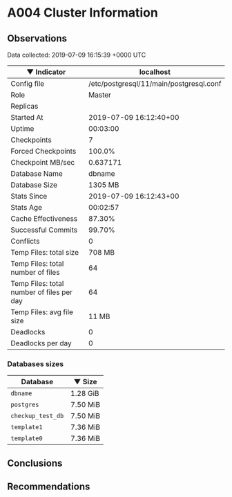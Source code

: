 # A004 Cluster Information #

## Observations ##
Data collected: 2019-07-09 16:15:39 +0000 UTC  

|&#9660;&nbsp;Indicator | localhost |
|--------|-------|
|Config file |/etc/postgresql/11/main/postgresql.conf|
|Role |Master|
|Replicas ||
|Started At |2019-07-09&nbsp;16:12:40+00|
|Uptime |00:03:00|
|Checkpoints |7|
|Forced Checkpoints |100.0%|
|Checkpoint MB/sec |0.637171|
|Database Name |dbname|
|Database Size |1305&nbsp;MB|
|Stats Since |2019-07-09&nbsp;16:12:43+00|
|Stats Age |00:02:57|
|Cache Effectiveness |87.30%|
|Successful Commits |99.70%|
|Conflicts |0|
|Temp Files: total size |708&nbsp;MB|
|Temp Files: total number of files |64|
|Temp Files: total number of files per day |64|
|Temp Files: avg file size |11&nbsp;MB|
|Deadlocks |0|
|Deadlocks per day |0|


### Databases sizes ###

| Database | &#9660;&nbsp;Size |
|----------|--------|
| `dbname` | 1.28&nbsp;GiB |
| `postgres` | 7.50&nbsp;MiB |
| `checkup_test_db` | 7.50&nbsp;MiB |
| `template1` | 7.36&nbsp;MiB |
| `template0` | 7.36&nbsp;MiB |


## Conclusions ##


## Recommendations ##

